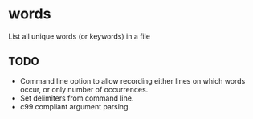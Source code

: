 # words

List all unique words (or keywords) in a file

## TODO

- Command line option to allow recording either lines
  on which words occur, or only number of occurrences.
- Set delimiters from command line.
- c99 compliant argument parsing.
